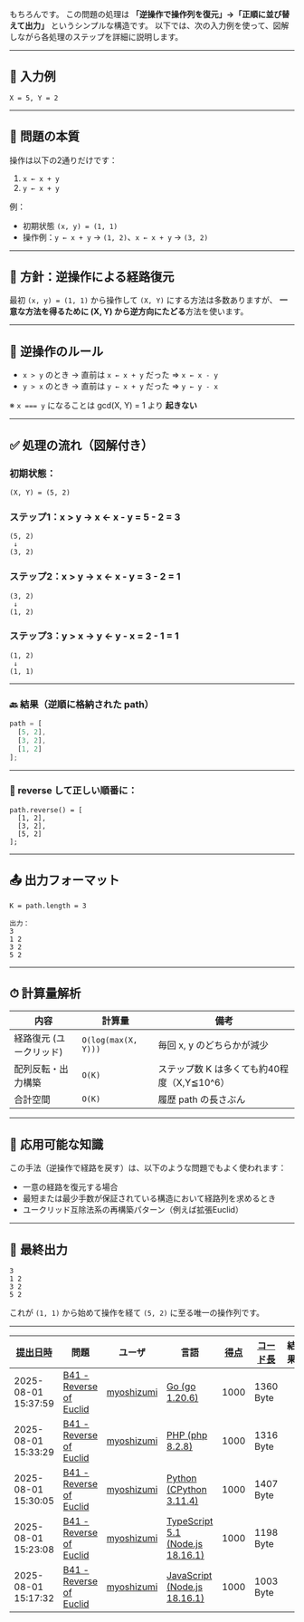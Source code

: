 もちろんです。
この問題の処理は **「逆操作で操作列を復元」→「正順に並び替えて出力」** というシンプルな構造です。
以下では、次の入力例を使って、図解しながら各処理のステップを詳細に説明します。

---

## 🎯 入力例

```
X = 5, Y = 2
```

---

## 🧠 問題の本質

操作は以下の2通りだけです：

1. `x ← x + y`
2. `y ← x + y`

例：

* 初期状態 `(x, y) = (1, 1)`
* 操作例：`y ← x + y` → `(1, 2)`、`x ← x + y` → `(3, 2)`

---

## 🧩 方針：逆操作による経路復元

最初 `(x, y) = (1, 1)` から操作して `(X, Y)` にする方法は多数ありますが、
**一意な方法を得るために (X, Y) から逆方向にたどる**方法を使います。

---

## 🔁 逆操作のルール

* `x > y` のとき → 直前は `x ← x + y` だった ⇒ `x ← x - y`
* `y > x` のとき → 直前は `y ← x + y` だった ⇒ `y ← y - x`

※ `x === y` になることは gcd(X, Y) = 1 より **起きない**

---

## ✅ 処理の流れ（図解付き）

### 初期状態：

```
(X, Y) = (5, 2)
```

### ステップ1：x > y → x ← x - y = 5 - 2 = 3

```
(5, 2)
 ↓
(3, 2)
```

### ステップ2：x > y → x ← x - y = 3 - 2 = 1

```
(3, 2)
 ↓
(1, 2)
```

### ステップ3：y > x → y ← y - x = 2 - 1 = 1

```
(1, 2)
 ↓
(1, 1)
```

---

### 🔙 結果（逆順に格納された path）

```ts
path = [
  [5, 2],
  [3, 2],
  [1, 2]
];
```

---

### 🔁 reverse して正しい順番に：

```
path.reverse() = [
  [1, 2],
  [3, 2],
  [5, 2]
];
```

---

## 📤 出力フォーマット

```
K = path.length = 3

出力：
3
1 2
3 2
5 2
```

---

## ⏱ 計算量解析

| 内容            | 計算量                 | 備考                           |
| ------------- | ------------------- | ---------------------------- |
| 経路復元 (ユークリッド) | `O(log(max(X, Y)))` | 毎回 x, y のどちらかが減少             |
| 配列反転・出力構築     | `O(K)`              | ステップ数 K は多くても約40程度（X,Y≦10^6） |
| 合計空間          | `O(K)`              | 履歴 path の長さぶん                |

---

## 🧪 応用可能な知識

この手法（逆操作で経路を戻す）は、以下のような問題でもよく使われます：

* 一意の経路を復元する場合
* 最短または最少手数が保証されている構造において経路列を求めるとき
* ユークリッド互除法系の再構築パターン（例えば拡張Euclid）

---

## 🏁 最終出力

```
3
1 2
3 2
5 2
```

これが `(1, 1)` から始めて操作を経て `(5, 2)` に至る唯一の操作列です。

---

| [提出日時](https://atcoder.jp/contests/tessoku-book/submissions/me?desc=true&orderBy=created) | 問題 | ユーザ | 言語 | [得点](https://atcoder.jp/contests/tessoku-book/submissions/me?desc=true&orderBy=score) | [コード長](https://atcoder.jp/contests/tessoku-book/submissions/me?orderBy=source_length) | 結果 | [実行時間](https://atcoder.jp/contests/tessoku-book/submissions/me?orderBy=time_consumption) | [メモリ](https://atcoder.jp/contests/tessoku-book/submissions/me?orderBy=memory_consumption) |  |
| --- | --- | --- | --- | --- | --- | --- | --- | --- | --- |
| 2025-08-01 15:37:59 | [B41 - Reverse of Euclid](https://atcoder.jp/contests/tessoku-book/tasks/tessoku_book_dn) | [myoshizumi](https://atcoder.jp/users/myoshizumi) | [Go (go 1.20.6)](https://atcoder.jp/contests/tessoku-book/submissions/me?f.Language=5002) | 1000 | 1360 Byte |  | 1209 ms | 45332 KiB | [詳細](https://atcoder.jp/contests/tessoku-book/submissions/68079103) |
| 2025-08-01 15:33:29 | [B41 - Reverse of Euclid](https://atcoder.jp/contests/tessoku-book/tasks/tessoku_book_dn) | [myoshizumi](https://atcoder.jp/users/myoshizumi) | [PHP (php 8.2.8)](https://atcoder.jp/contests/tessoku-book/submissions/me?f.Language=5016) | 1000 | 1316 Byte |  | 1180 ms | 268376 KiB | [詳細](https://atcoder.jp/contests/tessoku-book/submissions/68079034) |
| 2025-08-01 15:30:05 | [B41 - Reverse of Euclid](https://atcoder.jp/contests/tessoku-book/tasks/tessoku_book_dn) | [myoshizumi](https://atcoder.jp/users/myoshizumi) | [Python (CPython 3.11.4)](https://atcoder.jp/contests/tessoku-book/submissions/me?f.Language=5055) | 1000 | 1407 Byte |  | 627 ms | 116112 KiB | [詳細](https://atcoder.jp/contests/tessoku-book/submissions/68078986) |
| 2025-08-01 15:23:08 | [B41 - Reverse of Euclid](https://atcoder.jp/contests/tessoku-book/tasks/tessoku_book_dn) | [myoshizumi](https://atcoder.jp/users/myoshizumi) | [TypeScript 5.1 (Node.js 18.16.1)](https://atcoder.jp/contests/tessoku-book/submissions/me?f.Language=5058) | 1000 | 1198 Byte |  | 556 ms | 267456 KiB | [詳細](https://atcoder.jp/contests/tessoku-book/submissions/68078872) |
| 2025-08-01 15:17:32 | [B41 - Reverse of Euclid](https://atcoder.jp/contests/tessoku-book/tasks/tessoku_book_dn) | [myoshizumi](https://atcoder.jp/users/myoshizumi) | [JavaScript (Node.js 18.16.1)](https://atcoder.jp/contests/tessoku-book/submissions/me?f.Language=5009) | 1000 | 1003 Byte |  | 607 ms | 238144 KiB | [詳細](https://atcoder.jp/contests/tessoku-book/submissions/68078791) |